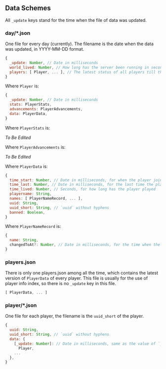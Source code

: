 ## Data Schemes

All `_update` keys stand for the time when the file of data was updated.

### day/*.json

One file for every day (currently). The filename is the date when the data was updated, in YYYY-MM-DD format.

```js
{
  _update: Number, // Date in milliseconds
  world_lived: Number, // How long has the server been running in seconds
  players: [ Player, ... ], // The latest status of all players till this day
}
```

Where `Player` is:

```js
{
  _update: Number, // Date in milliseconds
  stats: PlayerStats,
  advancements: PlayerAdvancements,
  data: PlayerData,
}
```

Where `PlayerStats` is:

_To Be Edited_

Where `PlayerAdvancements` is:

_To Be Edited_

Where `PlayerData` is:

```js
{
  time_start: Number, // Date in milliseconds, for when the player joined server
  time_last: Number, // Date in milliseconds, for the last time the player logged in
  time_lived: Number, // Seconds, for how long has the player played
  playername: String,
  names: [ PlayerNameRecord, ... ],
  uuid: String,
  uuid_short: String, // `uuid` without hyphens
  banned: Boolean,
}
```

Where `PlayerNameRecord` is:

```js
{
  name: String,
  changedToAt?: Number, // Date in milliseconds, for the time when the player changed to this name, may not exist if this is the inital name
}
```

### players.json

There is only one players.json among all the time, which contains the latest version of `PlayerData` of every player. This file is usually for the use of player info index, so there is no `_update` key in this file.

```js
[ PlayerData, ... ]
```

### player/*.json

One file for each player, the filename is the `uuid_short` of the player.

```js
{
  uuid: String,
  uuid_short: String, // `uuid` without hyphens
  data: {
    [_update: Number]: // Date in milliseconds, same as the value of `_update` in `PlayerData`
      Player,
    ...
  },
}
```
